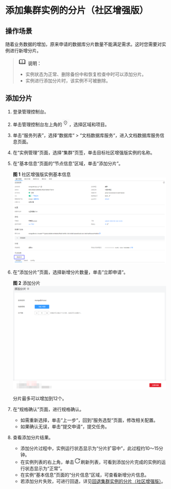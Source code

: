 # 添加集群实例的分片（社区增强版）<a name="zh-cn_topic_increase_shard"></a>

## 操作场景<a name="section34286219201027"></a>

随着业务数据的增加，原来申请的数据库分片数量不能满足需求。这时您需要对实例进行新增分片。

>![](public_sys-resources/icon-note.gif) **说明：**   
>-   实例状态为正常、删除备份中和恢复检查中时可以添加分片。  
>-   实例进行添加分片时，该实例不可被删除。  

## 添加分片<a name="section79281543052"></a>

1.  登录管理控制台。
2.  单击管理控制台左上角的![](figures/region.png)，选择区域和项目。
3.  单击“服务列表”，选择“数据库“  \>  “文档数据库服务“，进入文档数据库服务信息页面。
4.  在“实例管理”页面，选择“集群“页签，单击目标社区增强版实例的名称。
5.  在“基本信息“页面的“节点信息”区域，单击“添加分片”。

    **图 1**  社区增强版实例基本信息<a name="fig715782111367"></a>  
    ![](figures/社区增强版实例基本信息.png "社区增强版实例基本信息")

6.  在“添加分片”页面，选择新增分片数量，单击“立即申请“。

    **图 2**  添加分片<a name="fig590517210398"></a>  
    ![](figures/添加分片.png "添加分片")

    分片最多可以增加到12个。

7.  在“规格确认”页面，进行规格确认。
    -   如需重新选择，单击“上一步“，回到“服务选型“页面，修改相关配置。
    -   如果确认无误，单击“提交申请“，提交任务。

8.  查看添加分片结果。
    -   添加分片过程中，实例运行状态显示为“分片扩容中”，此过程约10～15分钟。
    -   在实例列表的右上角，单击![](figures/refresh.png)刷新列表，可看到添加分片完成的实例的运行状态显示为“正常”。
    -   在实例“基本信息”页面的“分片信息”区域，可查看新增分片信息。
    -   若添加分片失败，可进行回退，详见[回退集群实例的分片（社区增强版）](回退集群实例的分片（社区增强版）.md)。


